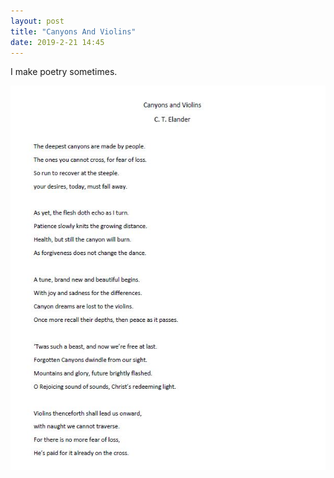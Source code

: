 ```yaml
---
layout: post
title: "Canyons And Violins"
date: 2019-2-21 14:45
---
```

I make poetry sometimes.

![Canyons And Violins](/assets/images/CanyonsAndViolins.jpg)



